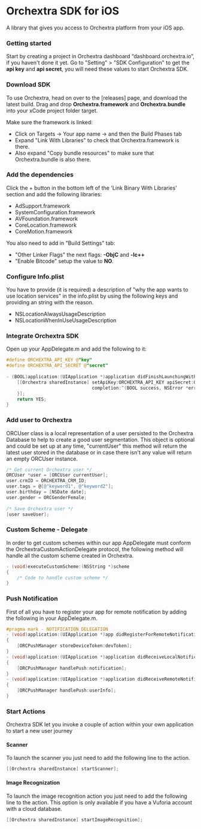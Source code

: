 # Orchextra SDK for iOS

A library that gives you access to Orchextra platform from your iOS app. 

### Getting started
Start by creating a project in Orchextra dashboard “dashboard.orchextra.io”, if you haven't done it yet. Go to "Setting" > "SDK Configuration" to get the **api key** and **api secret**, you will need these values to start Orchextra SDK.

### Download SDK
To use Orchextra, head on over to the [releases] page, and download the latest build.
Drag and drop **Orchextra.framework** and **Orchextra.bundle** into your xCode project folder target. 

Make sure the framework is linked:
* Click on Targets  → Your app name  → and then the Build Phases tab 
* Expand "Link With Libraries" to check that Orchextra.framework is there. 
* Also expand "Copy bundle resources" to make sure that Orchextra.bundle is also there.

### Add the dependencies
Click the + button in the bottom left of the 'Link Binary With Libraries' section and add the following libraries:

* AdSupport.framework
* SystemConfiguration.framework
* AVFoundation.framework
* CoreLocation.framework
* CoreMotion.framework

You also need to add in "Build Settings" tab:
 
* "Other Linker Flags" the next flags: **-ObjC**  and **-lc++** 
* "Enable Bitcode" setup the value to **NO**.

### Configure Info.plist
You have to provide (it is required) a description of "why the app wants to use location services" in the info.plist
by using the following keys and providing an string with the reason.

* NSLocationAlwaysUsageDescription
* NSLocationWhenInUseUsageDescription

### Integrate Orchextra SDK
Open up your AppDelegate.m and add the following to it:

```objective-c
#define ORCHEXTRA_API_KEY @"key"
#define ORCHEXTRA_API_SECRET @"secret"
  
- (BOOL)application:(UIApplication *)application didFinishLaunchingWithOptions:(NSDictionary *)launchOptions {
    [[Orchextra sharedInstance] setApiKey:ORCHEXTRA_API_KEY apiSecret:ORCHEXTRA_API_SECRET
                                completion:^(BOOL success, NSError *error) {
    }];
    return YES;
} 
```

### Add user to Orchextra
ORCUser class is a local representation of a user persisted to the Orchextra Database to help to create a good user segmentation. This object is optional and could be set up at any time, "currentUser" this method will return the latest user stored in the database or in case there isn't any value will return an empty ORCUser instance. 

```objective-c
/* Get current Orchextra user */
ORCUser *user = [ORCUser currentUser];
user.crmID = ORCHEXTRA_CRM_ID;
user.tags = @[@"keyword1", @"keyword2"];
user.birthday = [NSDate date];
user.gender = ORCGenderFemale;
  
/* Save Orchextra user */
[user saveUser];
```
### Custom Scheme - Delegate
In order to get custom schemes within our app AppDelegate must conform the OrchextraCustomActionDelegate protocol, the following method will handle all the custom scheme created in Orchextra.

```objective-c
- (void)executeCustomScheme:(NSString *)scheme
{
    /* Code to handle custom scheme */
}
```

###  Push Notification 

First of all you have to register your app for remote notification by adding the following in your AppDelegate.m.

```objective-c
#pragma mark - NOTIFICATION DELEGATION
- (void)application:(UIApplication *)app didRegisterForRemoteNotificationsWithDeviceToken:(NSData *)devToken
{
    [ORCPushManager storeDeviceToken:devToken];
}
- (void)application:(UIApplication *)application didReceiveLocalNotification:(UILocalNotification *)notification
{
    [ORCPushManager handlePush:notification];
}
- (void)application:(UIApplication *)application didReceiveRemoteNotification:(NSDictionary *)userInfo
{
    [ORCPushManager handlePush:userInfo];
} 
```

###  Start Actions 
Orchextra SDK let you invoke a couple of action within your own application to start a new user journey

#### Scanner
To launch the scanner you just need to add the following line to the action. 
```objective-c
[[Orchextra sharedInstance] startScanner];
```
#### Image Recognization
To launch the image recognition action you just need to add the following line to the action.
This option is only available if you have a Vuforia account with a cloud database. 
```objective-c
[[Orchextra sharedInstance] startImageRecognition];
```